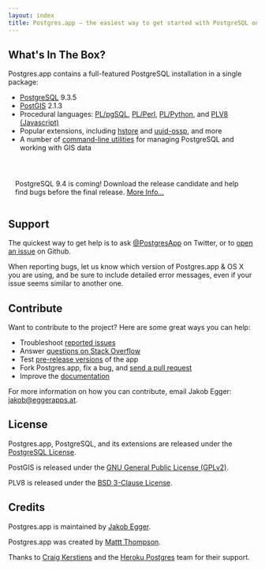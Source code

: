 ```yaml
---
layout: index
title: Postgres.app – the easiest way to get started with PostgreSQL on the Mac
---
```


What's In The Box?
------------------

Postgres.app contains a full-featured PostgreSQL installation in a single package:

- [PostgreSQL](http://www.postgresql.org) 9.3.5
- [PostGIS](http://postgis.net) 2.1.3
- Procedural languages: [PL/pgSQL](http://www.postgresql.org/docs/9.3/static/plpgsql.html), [PL/Perl](http://www.postgresql.org/docs/9.3/static/plperl.html), [PL/Python](http://www.postgresql.org/docs/9.3/static/plpython.html), and [PLV8 (Javascript)](https://code.google.com/p/plv8js/wiki/PLV8)
- Popular extensions, including [hstore](http://www.postgresql.org/docs/9.3/static/hstore.html) and [uuid-ossp](http://www.postgresql.org/docs/devel/static/uuid-ossp.html), and more
- A number of [command-line utilities](https://github.com/postgresapp/postgresapp#command-line-utilities) for managing PostgreSQL and working with GIS data


<p class="bg-info" style="padding:1em;margin-top:3em;">PostgreSQL 9.4 is coming! Download the release candidate and help find bugs before the final release.&nbsp;<a href="https://github.com/PostgresApp/PostgresApp/releases/tag/9.4rc1" onclick="trackOutboundLink(this.href,'download-prerelease');return false;">More Info…</a></p>


Support
-------

The quickest way to get help is to ask [@PostgresApp](https://twitter.com/PostgresApp) on Twitter, or to [open an issue](https://github.com/postgresapp/postgresapp/issues) on Github.

When reporting bugs, let us know which version of Postgres.app & OS X you are using, and be sure to include detailed error messages, even if your issue seems similar to another one.

Contribute
----------

Want to contribute to the project? Here are some great ways you can help:

- Troubleshoot [reported issues](https://github.com/postgresapp/postgresapp/issues)
- Answer [questions on Stack Overflow](http://stackoverflow.com/questions/tagged/postgres.app)
- Test [pre-release versions](https://github.com/PostgresApp/PostgresApp/releases) of the app
- Fork Postgres.app, fix a bug, and [send a pull request](https://github.com/PostgresApp/PostgresApp/pulls)
- Improve the [documentation](https://github.com/PostgresApp/postgresapp.github.io/tree/master/documentation)

For more information on how you can contribute, email Jakob Egger: <jakob@eggerapps.at>.

License
-------

Postgres.app, PostgreSQL, and its extensions are released under the [PostgreSQL License](http://www.postgresql.org/about/licence/).

PostGIS is released under the [GNU General Public License (GPLv2)](http://opensource.org/licenses/gpl-2.0).

PLV8 is released under the [BSD 3-Clause License](http://opensource.org/licenses/BSD-3-Clause).

Credits
-------

Postgres.app is maintained by [Jakob Egger](https://github.com/jakob).

Postgres.app was created by [Mattt Thompson](https://github.com/mattt).

Thanks to [Craig Kerstiens](https://github.com/craigkerstiens) and the [Heroku Postgres](https://postgres.heroku.com/) team for their support.
